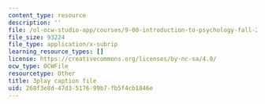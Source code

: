 ```yaml
---
content_type: resource
description: ''
file: /ol-ocw-studio-app/courses/9-00-introduction-to-psychology-fall-2004/268f3e8d47d3517699b7fb5f4cb1846e_10502.vtt
file_size: 93224
file_type: application/x-subrip
learning_resource_types: []
license: https://creativecommons.org/licenses/by-nc-sa/4.0/
ocw_type: OCWFile
resourcetype: Other
title: 3play caption file
uid: 268f3e8d-47d3-5176-99b7-fb5f4cb1846e
---
```

